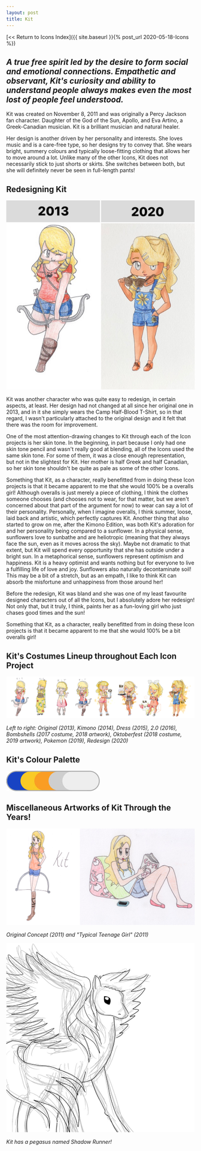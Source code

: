 ```yaml
---
layout: post
title: Kit
---
```



[<< Return to Icons Index]({{ site.baseurl }}{% post_url 2020-05-18-Icons %})

## **_A true free spirit led by the desire to form social and emotional connections. Empathetic and observant, Kit's curiosity and ability to understand people always makes even the most lost of people feel understood._**

Kit was created on November 8, 2011 and was originally a Percy Jackson fan character. Daughter of the God of the Sun, Apollo, and Eva Artino, a Greek-Canadian musician. Kit is a brilliant musician and natural healer. 

Her design is another driven by her personality and interests. She loves music and is a care-free type, so her designs try to convey that. She wears bright, summery colours and typically loose-fitting clothing that allows her to move around a lot. 
Unlike many of the other Icons, Kit does not necessarily stick to just shorts or skirts. She switches between both, but she will definitely never be seen in full-length pants!


## **Redesigning Kit**

![Kit Redesign Comparison](/assets/artwork/IconProjects/IconIntros/Kit/Redesign_Comparison_Kit.jpg)

Kit was another character who was quite easy to redesign, in certain aspects, at least. Her design had not changed at all since her original one in 2013, and in it she simply wears the Camp Half-Blood T-Shirt, so in that regard, I wasn't particularly attached to the original design and it felt that there was the room for improvement. 

One of the most attention-drawing changes to Kit through each of the Icon projects is her skin tone. In the beginning, in part because I only had one skin tone pencil and wasn't really good at blending, all of the Icons used the same skin tone. For some of them, it was a close enough representation, but not in the slightest for Kit. Her mother is half Greek and half Canadian, so her skin tone shouldn't be quite as pale as some of the other Icons.

Something that Kit, as a character, really benefitted from in doing these Icon projects is that it became apparent to me that she would 100% be a overalls girl! Although overalls is just merely a piece of clothing, I think the clothes someone chooses (and chooses not to wear, for that matter, but we aren't concerned about that part of the argument for now) to wear can say a lot of their personality. Personally, when I imagine overalls, I think summer, loose, laid back and artistic, which perfectly captures Kit. Another thing that also started to grow on me, after the Kimono Edition, was both Kit's adoration for and her personality being compared to a sunflower. In a physical sense, sunflowers love to sunbathe and are heliotropic (meaning that they always face the sun, even as it moves across the sky). Maybe not dramatic to that extent, but Kit will spend every opportunity that she has outside under a bright sun. In a metaphorical sense, sunflowers represent optimism and happiness. Kit is a heavy optimist and wants nothing but for everyone to live a fulfilling life of love and joy. Sunflowers also naturally decontaminate soil! This may be a bit of a stretch, but as an empath, I like to think Kit can absorb the misfortune and unhappiness from those around her! 

Before the redesign, Kit was bland and she was one of my least favourite designed characters out of all the Icons, but I absolutely adore her redesign! Not only that, but it truly, I think, paints her as a fun-loving girl who just chases good times and the sun! 

Something that Kit, as a character, really benefitted from in doing these Icon projects is that it became apparent to me that she would 100% be a bit overalls girl! 


## **Kit's Costumes Lineup throughout Each Icon Project**

![Kit Lineup](/assets/artwork/IconProjects/IconIntros/Kit/Kit_CostumeLineup.jpg) 

_Left to right: Original (2013), Kimono (2014), Dress (2015), 2.0 (2016), Bombshells (2017 costume, 2018 artwork), Oktoberfest (2018 costume, 2019 artwork), Pokemon (2019), Redesign (2020)_


## **Kit's Colour Palette**

![Kit Colour Palette](/assets/artwork/IconProjects/IconIntros/Kit/Kit_ColourPalette.jpg) 


## **Miscellaneous Artworks of Kit Through the Years!**

![Kit Misc Art 2](/assets/artwork/IconProjects/IconIntros/Kit/Kit_MiscArt1.jpg) 

_Original Concept (2011) and "Typical Teenage Girl" (2011)_


![Shadow Runner](/assets/artwork/IconProjects/IconIntros/Kit/ShadowRunner.jpg) 

_Kit has a pegasus named Shadow Runner!_